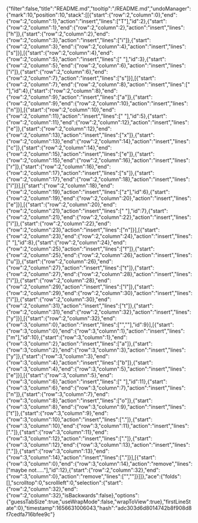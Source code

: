 {"filter":false,"title":"README.md","tooltip":"/README.md","undoManager":{"mark":10,"position":10,"stack":[[{"start":{"row":2,"column":0},"end":{"row":2,"column":1},"action":"insert","lines":["T"],"id":2},{"start":{"row":2,"column":1},"end":{"row":2,"column":2},"action":"insert","lines":["h"]},{"start":{"row":2,"column":2},"end":{"row":2,"column":3},"action":"insert","lines":["i"]},{"start":{"row":2,"column":3},"end":{"row":2,"column":4},"action":"insert","lines":["s"]}],[{"start":{"row":2,"column":4},"end":{"row":2,"column":5},"action":"insert","lines":[" "],"id":3},{"start":{"row":2,"column":5},"end":{"row":2,"column":6},"action":"insert","lines":["i"]},{"start":{"row":2,"column":6},"end":{"row":2,"column":7},"action":"insert","lines":["s"]}],[{"start":{"row":2,"column":7},"end":{"row":2,"column":8},"action":"insert","lines":[" "],"id":4},{"start":{"row":2,"column":8},"end":{"row":2,"column":9},"action":"insert","lines":["a"]},{"start":{"row":2,"column":9},"end":{"row":2,"column":10},"action":"insert","lines":["n"]}],[{"start":{"row":2,"column":10},"end":{"row":2,"column":11},"action":"insert","lines":[" "],"id":5},{"start":{"row":2,"column":11},"end":{"row":2,"column":12},"action":"insert","lines":["e"]},{"start":{"row":2,"column":12},"end":{"row":2,"column":13},"action":"insert","lines":["x"]},{"start":{"row":2,"column":13},"end":{"row":2,"column":14},"action":"insert","lines":["c"]},{"start":{"row":2,"column":14},"end":{"row":2,"column":15},"action":"insert","lines":["e"]},{"start":{"row":2,"column":15},"end":{"row":2,"column":16},"action":"insert","lines":["r"]},{"start":{"row":2,"column":16},"end":{"row":2,"column":17},"action":"insert","lines":["s"]},{"start":{"row":2,"column":17},"end":{"row":2,"column":18},"action":"insert","lines":["i"]}],[{"start":{"row":2,"column":18},"end":{"row":2,"column":19},"action":"insert","lines":["z"],"id":6},{"start":{"row":2,"column":19},"end":{"row":2,"column":20},"action":"insert","lines":["e"]}],[{"start":{"row":2,"column":20},"end":{"row":2,"column":21},"action":"insert","lines":[" "],"id":7},{"start":{"row":2,"column":21},"end":{"row":2,"column":22},"action":"insert","lines":["i"]},{"start":{"row":2,"column":22},"end":{"row":2,"column":23},"action":"insert","lines":["n"]}],[{"start":{"row":2,"column":23},"end":{"row":2,"column":24},"action":"insert","lines":[" "],"id":8},{"start":{"row":2,"column":24},"end":{"row":2,"column":25},"action":"insert","lines":["f"]},{"start":{"row":2,"column":25},"end":{"row":2,"column":26},"action":"insert","lines":["u"]},{"start":{"row":2,"column":26},"end":{"row":2,"column":27},"action":"insert","lines":["t"]},{"start":{"row":2,"column":27},"end":{"row":2,"column":28},"action":"insert","lines":["i"]},{"start":{"row":2,"column":28},"end":{"row":2,"column":29},"action":"insert","lines":["l"]},{"start":{"row":2,"column":29},"end":{"row":2,"column":30},"action":"insert","lines":["i"]},{"start":{"row":2,"column":30},"end":{"row":2,"column":31},"action":"insert","lines":["t"]},{"start":{"row":2,"column":31},"end":{"row":2,"column":32},"action":"insert","lines":["y"]}],[{"start":{"row":2,"column":32},"end":{"row":3,"column":0},"action":"insert","lines":["",""],"id":9}],[{"start":{"row":3,"column":0},"end":{"row":3,"column":1},"action":"insert","lines":["m"],"id":10},{"start":{"row":3,"column":1},"end":{"row":3,"column":2},"action":"insert","lines":["a"]},{"start":{"row":3,"column":2},"end":{"row":3,"column":3},"action":"insert","lines":["y"]},{"start":{"row":3,"column":3},"end":{"row":3,"column":4},"action":"insert","lines":["b"]},{"start":{"row":3,"column":4},"end":{"row":3,"column":5},"action":"insert","lines":["e"]}],[{"start":{"row":3,"column":5},"end":{"row":3,"column":6},"action":"insert","lines":[" "],"id":11},{"start":{"row":3,"column":6},"end":{"row":3,"column":7},"action":"insert","lines":["n"]},{"start":{"row":3,"column":7},"end":{"row":3,"column":8},"action":"insert","lines":["o"]},{"start":{"row":3,"column":8},"end":{"row":3,"column":9},"action":"insert","lines":["t"]},{"start":{"row":3,"column":9},"end":{"row":3,"column":10},"action":"insert","lines":["."]},{"start":{"row":3,"column":10},"end":{"row":3,"column":11},"action":"insert","lines":["."]},{"start":{"row":3,"column":11},"end":{"row":3,"column":12},"action":"insert","lines":["."]},{"start":{"row":3,"column":12},"end":{"row":3,"column":13},"action":"insert","lines":["."]},{"start":{"row":3,"column":13},"end":{"row":3,"column":14},"action":"insert","lines":["."]}],[{"start":{"row":3,"column":0},"end":{"row":3,"column":14},"action":"remove","lines":["maybe not....."],"id":12},{"start":{"row":2,"column":32},"end":{"row":3,"column":0},"action":"remove","lines":["",""]}]]},"ace":{"folds":[],"scrolltop":0,"scrollleft":0,"selection":{"start":{"row":2,"column":32},"end":{"row":2,"column":32},"isBackwards":false},"options":{"guessTabSize":true,"useWrapMode":false,"wrapToView":true},"firstLineState":0},"timestamp":1656631006043,"hash":"adc303d6d8014742b8f908d8f7cedfa716bfee9c"}